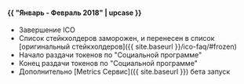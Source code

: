 #### {{ "Январь - Февраль 2018" | upcase }}

* Завершение ICO 
* Список стейкхолдеров заморожен, и перенесен в список [оригинальный стейкхолдеров]({{ site.baseurl }}/ico-faq/#frozen)
* Начало раздачи токенов по "Социальной программе"
* Конец раздачи токенов по "Социальной программе"
* Дополнительно [Metrics Сервис]({{ site.baseurl }}) бета запуск


